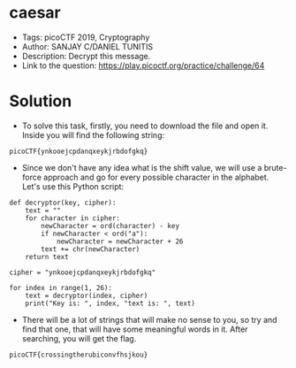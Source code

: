 # caesar
- Tags: picoCTF 2019, Cryptography
- Author: SANJAY C/DANIEL TUNITIS
- Description: Decrypt this message.
- Link to the question: https://play.picoctf.org/practice/challenge/64

# Solution
- To solve this task, firstly, you need to download the file and open it. Inside you will find the following string:

```
picoCTF{ynkooejcpdanqxeykjrbdofgkq}
```

- Since we don't have any idea what is the shift value, we will use a brute-force approach and go for every possible character in the alphabet. Let's use this Python script:

```
def decryptor(key, cipher):
    text = ""
    for character in cipher:
        newCharacter = ord(character) - key
        if newCharacter < ord("a"):
            newCharacter = newCharacter + 26
        text += chr(newCharacter)
    return text

cipher = "ynkooejcpdanqxeykjrbdofgkq"

for index in range(1, 26):
    text = decryptor(index, cipher)
    print("Key is: ", index, "text is: ", text)
```

- There will be a lot of strings that will make no sense to you, so try and find that one, that will have some meaningful words in it. After searching, you will get the flag.

```
picoCTF{crossingtherubiconvfhsjkou}
```
